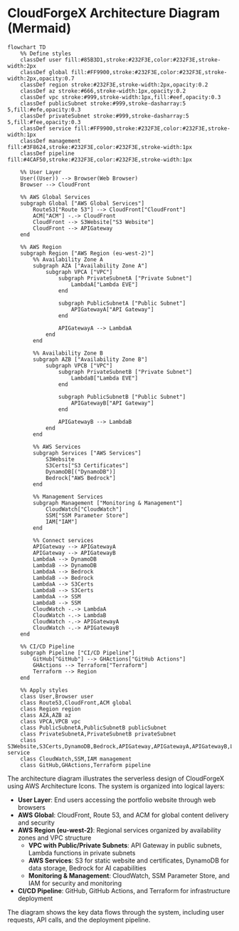 # CloudForgeX Architecture Diagram (Mermaid)

```mermaid
flowchart TD
    %% Define styles
    classDef user fill:#85B3D1,stroke:#232F3E,color:#232F3E,stroke-width:2px
    classDef global fill:#FF9900,stroke:#232F3E,color:#232F3E,stroke-width:2px,opacity:0.7
    classDef region stroke:#232F3E,stroke-width:2px,opacity:0.2
    classDef az stroke:#666,stroke-width:1px,opacity:0.2
    classDef vpc stroke:#999,stroke-width:1px,fill:#eef,opacity:0.3
    classDef publicSubnet stroke:#999,stroke-dasharray:5 5,fill:#efe,opacity:0.3
    classDef privateSubnet stroke:#999,stroke-dasharray:5 5,fill:#fee,opacity:0.3
    classDef service fill:#FF9900,stroke:#232F3E,color:#232F3E,stroke-width:1px
    classDef management fill:#3F8624,stroke:#232F3E,color:#232F3E,stroke-width:1px
    classDef pipeline fill:#4CAF50,stroke:#232F3E,color:#232F3E,stroke-width:1px

    %% User Layer
    User((User)) --> Browser(Web Browser)
    Browser --> CloudFront
    
    %% AWS Global Services
    subgraph Global ["AWS Global Services"]
        Route53["Route 53"] --> CloudFront["CloudFront"]
        ACM["ACM"] -.-> CloudFront
        CloudFront --> S3Website["S3 Website"]
        CloudFront --> APIGateway
    end
    
    %% AWS Region
    subgraph Region ["AWS Region (eu-west-2)"]
        %% Availability Zone A
        subgraph AZA ["Availability Zone A"]
            subgraph VPCA ["VPC"]
                subgraph PrivateSubnetA ["Private Subnet"]
                    LambdaA["Lambda EVE"]
                end
                
                subgraph PublicSubnetA ["Public Subnet"]
                    APIGatewayA["API Gateway"]
                end
                
                APIGatewayA --> LambdaA
            end
        end
        
        %% Availability Zone B
        subgraph AZB ["Availability Zone B"]
            subgraph VPCB ["VPC"]
                subgraph PrivateSubnetB ["Private Subnet"]
                    LambdaB["Lambda EVE"]
                end
                
                subgraph PublicSubnetB ["Public Subnet"]
                    APIGatewayB["API Gateway"]
                end
                
                APIGatewayB --> LambdaB
            end
        end
        
        %% AWS Services
        subgraph Services ["AWS Services"]
            S3Website
            S3Certs["S3 Certificates"]
            DynamoDB[("DynamoDB")]
            Bedrock["AWS Bedrock"]
        end
        
        %% Management Services
        subgraph Management ["Monitoring & Management"]
            CloudWatch["CloudWatch"]
            SSM["SSM Parameter Store"]
            IAM["IAM"]
        end
        
        %% Connect services
        APIGateway --> APIGatewayA
        APIGateway --> APIGatewayB
        LambdaA --> DynamoDB
        LambdaB --> DynamoDB
        LambdaA --> Bedrock
        LambdaB --> Bedrock
        LambdaA --> S3Certs
        LambdaB --> S3Certs
        LambdaA --> SSM
        LambdaB --> SSM
        CloudWatch -.-> LambdaA
        CloudWatch -.-> LambdaB
        CloudWatch -.-> APIGatewayA
        CloudWatch -.-> APIGatewayB
    end
    
    %% CI/CD Pipeline
    subgraph Pipeline ["CI/CD Pipeline"]
        GitHub["GitHub"] --> GHActions["GitHub Actions"]
        GHActions --> Terraform["Terraform"]
        Terraform --> Region
    end
    
    %% Apply styles
    class User,Browser user
    class Route53,CloudFront,ACM global
    class Region region
    class AZA,AZB az
    class VPCA,VPCB vpc
    class PublicSubnetA,PublicSubnetB publicSubnet
    class PrivateSubnetA,PrivateSubnetB privateSubnet
    class S3Website,S3Certs,DynamoDB,Bedrock,APIGateway,APIGatewayA,APIGatewayB,LambdaA,LambdaB service
    class CloudWatch,SSM,IAM management
    class GitHub,GHActions,Terraform pipeline
```

The architecture diagram illustrates the serverless design of CloudForgeX using AWS Architecture Icons. The system is organized into logical layers:

- **User Layer**: End users accessing the portfolio website through web browsers
- **AWS Global**: CloudFront, Route 53, and ACM for global content delivery and security
- **AWS Region (eu-west-2)**: Regional services organized by availability zones and VPC structure
  - **VPC with Public/Private Subnets**: API Gateway in public subnets, Lambda functions in private subnets
  - **AWS Services**: S3 for static website and certificates, DynamoDB for data storage, Bedrock for AI capabilities
  - **Monitoring & Management**: CloudWatch, SSM Parameter Store, and IAM for security and monitoring
- **CI/CD Pipeline**: GitHub, GitHub Actions, and Terraform for infrastructure deployment

The diagram shows the key data flows through the system, including user requests, API calls, and the deployment pipeline.
